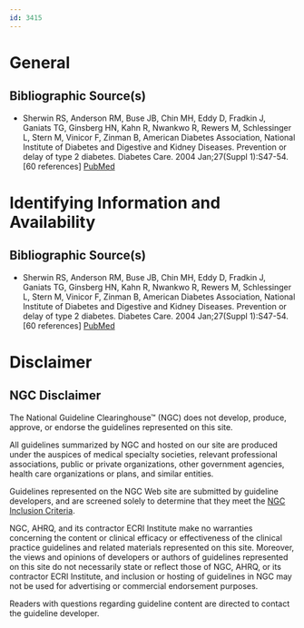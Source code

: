```yaml
---
id: 3415
---
```


# General

## Bibliographic Source(s)

- Sherwin RS, Anderson RM, Buse JB, Chin MH, Eddy D, Fradkin J, Ganiats TG, Ginsberg HN, Kahn R, Nwankwo R, Rewers M, Schlessinger L, Stern M, Vinicor F, Zinman B, American Diabetes Association, National Institute of Diabetes and Digestive and Kidney Diseases. Prevention or delay of type 2 diabetes. Diabetes Care. 2004 Jan;27(Suppl 1):S47-54. [60 references] [ PubMed ](http://www.ncbi.nlm.nih.gov/entrez/query.fcgi?cmd=Retrieve&db=pubmed&dopt=Abstract&list_uids=14693925)

# Identifying Information and Availability

## Bibliographic Source(s)

- Sherwin RS, Anderson RM, Buse JB, Chin MH, Eddy D, Fradkin J, Ganiats TG, Ginsberg HN, Kahn R, Nwankwo R, Rewers M, Schlessinger L, Stern M, Vinicor F, Zinman B, American Diabetes Association, National Institute of Diabetes and Digestive and Kidney Diseases. Prevention or delay of type 2 diabetes. Diabetes Care. 2004 Jan;27(Suppl 1):S47-54. [60 references] [ PubMed ](http://www.ncbi.nlm.nih.gov/entrez/query.fcgi?cmd=Retrieve&db=pubmed&dopt=Abstract&list_uids=14693925)

# Disclaimer

## NGC Disclaimer

The National Guideline Clearinghouse™ (NGC) does not develop, produce, approve, or endorse the guidelines represented on this site.

All guidelines summarized by NGC and hosted on our site are produced under the auspices of medical specialty societies, relevant professional associations, public or private organizations, other government agencies, health care organizations or plans, and similar entities.

Guidelines represented on the NGC Web site are submitted by guideline developers, and are screened solely to determine that they meet the [NGC Inclusion Criteria](/help-and-about/summaries/inclusion-criteria).

NGC, AHRQ, and its contractor ECRI Institute make no warranties concerning the content or clinical efficacy or effectiveness of the clinical practice guidelines and related materials represented on this site. Moreover, the views and opinions of developers or authors of guidelines represented on this site do not necessarily state or reflect those of NGC, AHRQ, or its contractor ECRI Institute, and inclusion or hosting of guidelines in NGC may not be used for advertising or commercial endorsement purposes.

Readers with questions regarding guideline content are directed to contact the guideline developer.

